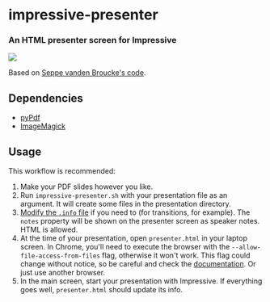 # impressive-presenter
### An HTML presenter screen for Impressive

![](https://dl.dropbox.com/u/1116031/images/impressive-presenter.png)

Based on [Seppe vanden Broucke's code][vandenbroucke].

## Dependencies
* [pyPdf][pypdf]
* [ImageMagick][imagemagick]

## Usage
This workflow is recommended:

1. Make your PDF slides however you like.
2. Run `impressive-presenter.sh` with your presentation file as an argument. It will create some files in the presentation directory.
3. [Modify the `.info` file][info-scripts] if you need to (for transitions, for example). The `notes` property will be shown on the presenter screen as speaker notes. HTML is allowed.
4. At the time of your presentation, open `presenter.html` in your laptop screen. In Chrome, you'll need to execute the browser with the `--allow-file-access-from-files` flag, otherwise it won't work. This flag could change without notice, so be careful and check the [documentation][chrome-flags]. Or just use another browser.
5. In the main screen, start your presentation with Impressive. If everything goes well, `presenter.html` should update its info.

[vandenbroucke]: http://blog.macuyiko.com/post/2009/building-a-presenter-view-for-linux.html
[pypdf]: https://pypi.python.org/pypi/pyPdf/
[imagemagick]: http://www.imagemagick.org/
[info-scripts]: http://impressive.sourceforge.net/manual.php#scripts
[chrome-flags]: http://peter.sh/experiments/chromium-command-line-switches/